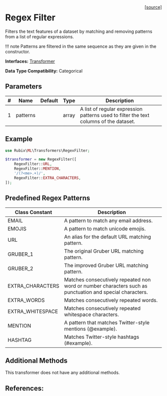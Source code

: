 <span style="float:right;"><a href="https://github.com/RubixML/ML/blob/master/src/Transformers/RegexFilter.php">[source]</a></span>

# Regex Filter
Filters the text features of a dataset by matching and removing patterns from a list of regular expressions.

!!! note
    Patterns are filtered in the same sequence as they are given in the constructor.

**Interfaces:** [Transformer](api.md#transformer)

**Data Type Compatibility:** Categorical

## Parameters
| # | Name | Default | Type | Description |
|---|---|---|---|---|
| 1 | patterns | | array | A list of regular expression patterns used to filter the text columns of the dataset. |

## Example
```php
use Rubix\ML\Transformers\RegexFilter;

$transformer = new RegexFilter([
    RegexFilter::URL,
    RegexFilter::MENTION,
    '/(?<me>.+)/',
    RegexFilter::EXTRA_CHARACTERS,
]);
```

## Predefined Regex Patterns
| Class Constant | Description                                                                                              |
|---|----------------------------------------------------------------------------------------------------------|
| EMAIL | A pattern to match any email address.                                                                    |
| EMOJIS | A pattern to match unicode emojis.                                                                       |
| URL | An alias for the default URL matching pattern.                                                           |
| GRUBER_1 | The original Gruber URL matching pattern.                                                                |
| GRUBER_2 | The improved Gruber URL matching pattern.                                                                |
| EXTRA_CHARACTERS | Matches consecutively repeated non word or number characters such as punctuation and special characters. |
| EXTRA_WORDS | Matches consecutively repeated words.                                                                    |
| EXTRA_WHITESPACE | Matches consecutively repeated whitespace characters.                                                    |
| MENTION | A pattern that matches Twitter-style mentions (@example).                                                |
| HASHTAG | Matches Twitter-style hashtags (#example).                                                               |

## Additional Methods
This transformer does not have any additional methods.

## References:
[^1]: J. Gruber. (2009). A Liberal, Accurate Regex Pattern for Matching URLs.
[^2]: J. Gruber. (2010). An Improved Liberal, Accurate Regex Pattern for Matching URLs.
